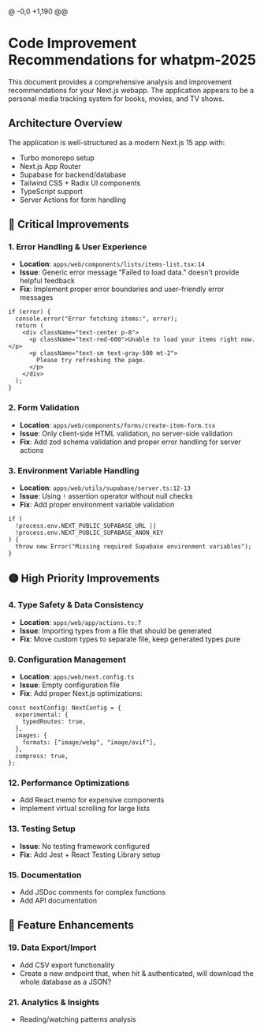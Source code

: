 @ -0,0 +1,190 @@

# Code Improvement Recommendations for whatpm-2025

This document provides a comprehensive analysis and improvement recommendations for your Next.js webapp. The application appears to be a personal media tracking system for books, movies, and TV shows.

## Architecture Overview

The application is well-structured as a modern Next.js 15 app with:

- Turbo monorepo setup
- Next.js App Router
- Supabase for backend/database
- Tailwind CSS + Radix UI components
- TypeScript support
- Server Actions for form handling

## 🔴 Critical Improvements

### 1. Error Handling & User Experience

- **Location**: `apps/web/components/lists/items-list.tsx:14`
- **Issue**: Generic error message "Failed to load data." doesn't provide helpful feedback
- **Fix**: Implement proper error boundaries and user-friendly error messages

```tsx
if (error) {
  console.error("Error fetching items:", error);
  return (
    <div className="text-center p-8">
      <p className="text-red-600">Unable to load your items right now.</p>
      <p className="text-sm text-gray-500 mt-2">
        Please try refreshing the page.
      </p>
    </div>
  );
}
```

### 2. Form Validation

- **Location**: `apps/web/components/forms/create-item-form.tsx`
- **Issue**: Only client-side HTML validation, no server-side validation
- **Fix**: Add zod schema validation and proper error handling for server actions

### 3. Environment Variable Handling

- **Location**: `apps/web/utils/supabase/server.ts:12-13`
- **Issue**: Using `!` assertion operator without null checks
- **Fix**: Add proper environment variable validation

```tsx
if (
  !process.env.NEXT_PUBLIC_SUPABASE_URL ||
  !process.env.NEXT_PUBLIC_SUPABASE_ANON_KEY
) {
  throw new Error("Missing required Supabase environment variables");
}
```

## 🟡 High Priority Improvements

### 4. Type Safety & Data Consistency

- **Location**: `apps/web/app/actions.ts:7`
- **Issue**: Importing types from a file that should be generated
- **Fix**: Move custom types to separate file, keep generated types pure

### 9. Configuration Management

- **Location**: `apps/web/next.config.ts`
- **Issue**: Empty configuration file
- **Fix**: Add proper Next.js optimizations:

```tsx
const nextConfig: NextConfig = {
  experimental: {
    typedRoutes: true,
  },
  images: {
    formats: ["image/webp", "image/avif"],
  },
  compress: true,
};
```

### 12. Performance Optimizations

- Add React.memo for expensive components
- Implement virtual scrolling for large lists

### 13. Testing Setup

- **Issue**: No testing framework configured
- **Fix**: Add Jest + React Testing Library setup

### 15. Documentation

- Add JSDoc comments for complex functions
- Add API documentation

## 🚀 Feature Enhancements

### 19. Data Export/Import

- Add CSV export functionality
- Create a new endpoint that, when hit & authenticated, will download the whole database as a JSON?

### 21. Analytics & Insights

- Reading/watching patterns analysis

